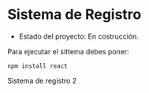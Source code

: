 <h1> Sistema de Registro </h1>

- Estado del proyecto: En costrucción.

Para ejecutar el sittema debes poner:

``` npm install react ```

Sistema de registro 2 
